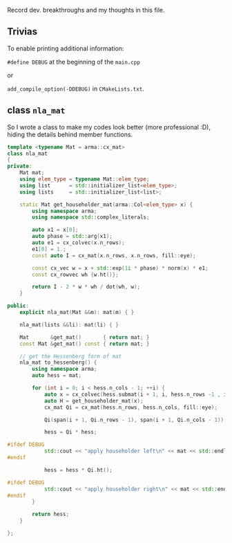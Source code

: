 Record dev. breakthroughs and my thoughts in this file.

## Trivias
To enable printing additional information:

`#define DEBUG` at the beginning of the `main.cpp`

or

`add_compile_option(-DDEBUG)` in `CMakeLists.txt`.

## class `nla_mat`
So I wrote a class to make my codes look better (more professional :D), hiding the details behind member functions.
```cpp
template <typename Mat = arma::cx_mat>
class nla_mat
{
private:
    Mat mat;
    using elem_type = typename Mat::elem_type;
    using list      = std::initializer_list<elem_type>;
    using lists     = std::initializer_list<list>;

    static Mat get_householder_mat(arma::Col<elem_type> x) {
        using namespace arma;
        using namespace std::complex_literals;

        auto x1 = x[0];
        auto phase = std::arg(x1);
        auto e1 = cx_colvec(x.n_rows);
        e1[0] = 1.;
        const auto I = cx_mat(x.n_rows, x.n_rows, fill::eye);

        const cx_vec w = x + std::exp(1i * phase) * norm(x) * e1;
        const cx_rowvec wh {w.ht()};

        return I - 2 * w * wh / dot(wh, w);
    }

public:
    explicit nla_mat(Mat &&m): mat(m) { }

    nla_mat(lists &&li): mat(li) { }

    Mat       &get_mat()       { return mat; }
    const Mat &get_mat() const { return mat; }

    // get the Hessenberg form of mat
    nla_mat to_hessenberg() {
        using namespace arma;
        auto hess = mat;

        for (int i = 0; i < hess.n_cols - 1; ++i) {
            auto x = cx_colvec(hess.submat(i + 1, i, hess.n_rows -1 , i));
            auto H = get_householder_mat(x);
            cx_mat Qi = cx_mat(hess.n_rows, hess.n_cols, fill::eye);

            Qi(span(i + 1, Qi.n_rows - 1), span(i + 1, Qi.n_cols - 1)) = H;

            hess = Qi * hess;

#ifdef DEBUG
            std::cout << "apply householder left\n" << mat << std::endl;
#endif

            hess = hess * Qi.ht();

#ifdef DEBUG
            std::cout << "apply householder right\n" << mat << std::endl;
#endif
        }

        return hess;
    }

};
```
